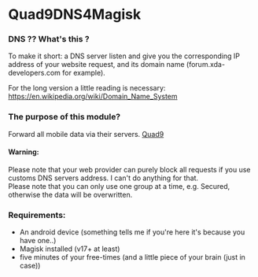 # Quad9DNS4Magisk

### DNS ?? What's this ?

To make it short: a DNS server listen and give you the corresponding IP address of your website request, and its domain name (forum.xda-developers.com for example).

For the long version a little reading is necessary: https://en.wikipedia.org/wiki/Domain_Name_System

### The purpose of this module?
Forward all mobile data via their servers. <a href="https://www.quad9.net/">Quad9</a>


#### Warning:

Please note that your web provider can purely block all requests if you use customs DNS servers address. I can't do anything for that.<br>
Please note that you can only use one group at a time, e.g. Secured, otherwise the data will be overwritten. 

### Requirements:
- An android device (something tells me if you're here it's because you have one..)
- Magisk installed (v17+ at least)
- five minutes of your free-times (and a little piece of your brain (just in case))
